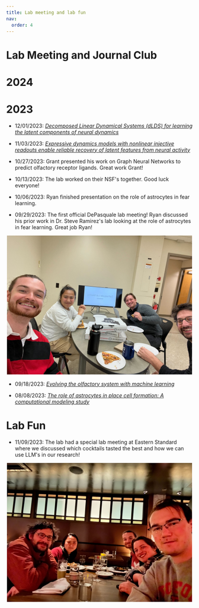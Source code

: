 ```yaml
---
title: Lab meeting and lab fun
nav:
  order: 4
---
```

Lab Meeting and Journal Club
======

2024
======


2023
======

* 12/01/2023: [*Decomposed Linear Dynamical Systems (dLDS) for learning the latent components of neural dynamics*](https://arxiv.org/abs/2309.06402)

* 11/03/2023: [*Expressive dynamics models with nonlinear injective readouts enable reliable recovery of latent features from neural activity*](https://arxiv.org/abs/2309.06402)

* 10/27/2023: Grant presented his work on Graph Neural Networks to predict olfactory receptor ligands. Great work Grant!

* 10/13/2023: The lab worked on their NSF's together. Good luck everyone!

* 10/06/2023: Ryan finished presentation on the role of astrocytes in fear learning.

* 09/29/2023: The first official DePasquale lab meeting! Ryan discussed his prior work in Dr. Steve Ramirez's lab looking at the role of astrocytes in fear learning. Great job Ryan!

<div style="text-align: center;">
  <img src="/images/depaq_jclub_ryan.jpg" width="500">
</div>

* 09/18/2023: [*Evolving the olfactory system with machine learning*](https://www.sciencedirect.com/science/article/pii/S0896627321006826?via%3Dihub)

* 08/08/2023: [*The role of astrocytes in place cell formation: A computational modeling study*](https://link.springer.com/article/10.1007/s10827-022-00828-6)

Lab Fun
======

* 11/09/2023: The lab had a special lab meeting at Eastern Standard where we discussed which cocktails tasted the best and how we can use LLM's in our research!

<div style="text-align: center;">
  <img src="/images/eastern_standard.jpg" width="500">
</div>
